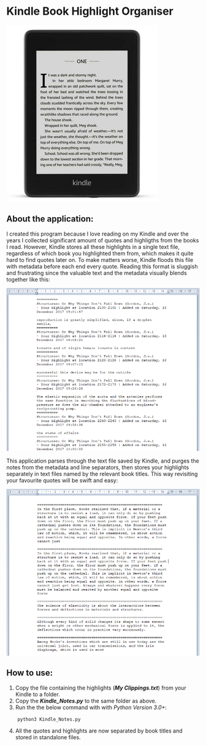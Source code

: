 # Kindle Book Highlight Organiser

![Raw Note](/Images/Kindle.PNG)

## About the application:
I created this program because I love reading on my Kindle and over the years I collected significant amount of quotes and highligths from the books I read. However, Kindle stores all these highlights in a single text file, regardless of which book you highlighted them from, which makes it quite hard to find quotes later on. To make matters worse, Kindle floods this file with metadata before each end every quote. Reading this format is sluggish and frustrating since the valuable text and the metadata visually blends together like this:

![Raw Note](/Images/Kindle_Notes_Raw.PNG)

This application parses through the text file saved by Kindle, and purges the notes from the metadata and line separators, then stores your highlights separately in text files named by the relevant book titles. This way revisiting your favourite quotes will be swift and easy:

![Raw Note](/Images/Kindle_Notes_Purged.PNG)

## How to use:
1. Copy the file containing the highlights (**_My Clippings.txt_**) from your Kindle to a folder.
2. Copy the **_Kindle_Notes.py_** to the same folder as above.
3. Run the the below command with with _Python Version 3.0+_:
```
    python3 Kindle_Notes.py
``` 
4. All the quotes and highlights are now separated by book titles and stored in standalone files.

